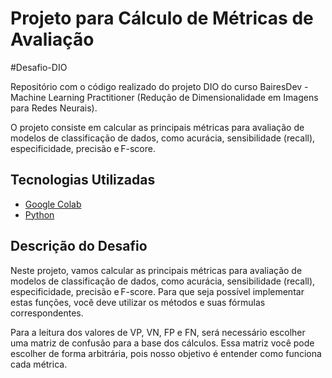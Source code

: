 # Projeto para Cálculo de Métricas de Avaliação

#Desafio-DIO

Repositório com o código realizado do projeto DIO do curso BairesDev - Machine Learning Practitioner (Redução de Dimensionalidade em Imagens para Redes Neurais).

O projeto consiste em calcular as principais métricas para avaliação de modelos de classificação de dados, como acurácia, sensibilidade (recall), especificidade, precisão e F-score.

## Tecnologias Utilizadas
- [Google Colab](https://colab.research.google.com)
- [Python](https://www.python.org)

## Descrição do Desafio
Neste projeto, vamos calcular as principais métricas para avaliação de modelos de classificação de dados, como acurácia, sensibilidade (recall), especificidade, precisão e F-score. Para que seja possível implementar estas funções, você deve utilizar os métodos e suas fórmulas correspondentes. 

Para a leitura dos valores de VP, VN, FP e FN, será necessário escolher uma matriz de confusão para a base dos cálculos. Essa matriz você pode escolher de forma arbitrária, pois nosso objetivo é entender como funciona cada métrica.  
